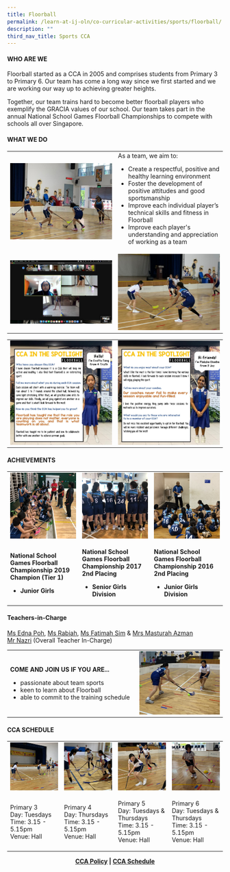 ```yaml
---
title: Floorball
permalink: /learn-at-ij-oln/co-curricular-activities/sports/floorball/
description: ""
third_nav_title: Sports CCA
---
```

<h4><strong>WHO ARE WE</strong></h4>
<p>Floorball started as a CCA in 2005 and comprises students from Primary 3 to Primary 6. Our team has come a long way since we first started and we are working our way up to achieving greater heights.</p>
<p>Together, our team trains hard to become better floorball players who exemplify the GRACIA values of our school. Our team takes part in the annual National School Games Floorball Championships to compete with schools all over Singapore.</p>
<h4><strong>WHAT WE DO</strong></h4>
<table style="border-collapse: collapse; width: 100%;" border="0">
<tbody>
<tr>
<td style="width: 50%;"><img src="/images/fb1.jpeg"></td>
<td style="width: 50%;">As a team, we aim to:<br />
<ul>
<li>Create a respectful, positive and healthy learning environment</li>
<li>Foster the development of positive attitudes and good sportsmanship</li>
<li>Improve each individual player&rsquo;s technical skills and fitness in Floorball</li>
<li>Improve each player's understanding and appreciation of working as a team</li>
</ul>
</td>
</tr>
<tr>
<td style="width: 50%;"><img src="/images/fb2.jpeg"></td>
<td style="width: 50%;"><img src="/images/fb3.jpeg"></td>
</tr>
</tbody>
</table>
<table style="border-collapse: collapse; width: 100%;" border="0">
<tbody>
<tr>
<td style="width: 50%;"><img src="/images/fb4.jpg"></td>
<td style="width: 50%;"><img src="/images/fb5.jpg"></td>
</tr>
</tbody>
</table>
<h4><strong>ACHIEVEMENTS</strong></h4>
<table style="border-collapse: collapse; width: 100%;" border="0">
<tbody>
<tr>
<td style="width: 33.3333%;"><img src="/images/fb6.jpg"></td>
<td style="width: 33.3333%;"><img src="/images/fb7.jpg"></td>
<td style="width: 33.3333%;"><img src="/images/fb8.jpg"></td>
</tr>
<tr>
<td style="width: 33.3333%;">
<p><strong>National School Games Floorball Championship 2019<br /></strong><strong>Champion (Tier 1)</strong></p>
<ul>
<li><strong>Junior Girls</strong></li>
</ul>
</td>
<td style="width: 33.3333%;">
<p><strong>National School Games Floorball Championship 2017<br /></strong><strong>2nd Placing</strong></p>
<ul>
<li><strong>Senior Girls Division</strong></li>
</ul>
</td>
<td style="width: 33.3333%;">
<p><strong>National School Games Floorball Championship 2016<br /></strong><strong>2nd Placing</strong></p>
<ul>
<li><strong>Junior Girls Division</strong></li>
</ul>
</td>
</tr>
</tbody>
</table>
<h4><strong>Teachers-in-Charge</strong></h4>
<p><a href="mailto:poh_shi_ling_edna@moe.edu.sg" target="">Ms Edna Poh</a>,&nbsp;<a href="mailto:rabiah_begum_angullia_musa@moe.edu.sg" target="">Ms Rabiah</a>,&nbsp;<a href="mailto:sim_fatimah_mohammed@moe.edu.sg" target="">Ms Fatimah Sim</a>&nbsp;&amp;&nbsp;<a href="mailto:masturah_salman@moe.edu.sg" target="">Mrs Masturah Azman</a><br /><a href="mailto:muhammad_nazri_subawi@moe.edu.sg" target="">Mr Nazri</a>&nbsp;(Overall Teacher In-Charge)</p>
<table style="border-collapse: collapse; width: 100%;" border="0">
<tbody>
<tr>
<td style="width: 60%;">
<p><strong>COME AND JOIN US IF YOU ARE...</strong></p>
<ul>
<li>passionate about team sports</li>
<li>keen to learn about Floorball</li>
<li>able to commit to the training schedule</li>
</ul>
</td>
<td style="width: 40%;"><img src="/images/fb9.jpeg"></td>
</tr>
</tbody>
</table>
<h4><strong>CCA SCHEDULE</strong></h4>
<table style="border-collapse: collapse; width: 100%;" border="0">
<tbody>
<tr>
<td style="width: 25%;"><img src="/images/fb10.jpg"></td>
<td style="width: 25%;"><img src="/images/fb11.jpeg"></td>
<td style="width: 25%;"><img src="/images/fb12.jpeg"></td>
<td style="width: 25%;"><img src="/images/fb13.jpeg"></td>
</tr>
<tr>
<td style="width: 25%;">
<p>Primary 3<br />Day: Tuesdays<br />Time: 3.15 - 5.15pm<br />Venue: Hall</p>
</td>
<td style="width: 25%;">
<p>Primary 4<br />Day: Thursdays<br />Time: 3.15 - 5.15pm<br />Venue: Hall</p>
</td>
<td style="width: 25%;">
<p>Primary 5<br />Day: Tuesdays &amp; Thursdays<br />Time: 3.15 - 5.15pm<br />Venue: Hall</p>
</td>
<td style="width: 25%;">
<p>Primary 6<br />Day: Tuesdays &amp; Thursdays<br />Time: 3.15 - 5.15pm<br />Venue: Hall</p>
</td>
</tr>
</tbody>
</table>
<p style="text-align: center;"><strong><a href="/learn-at-ij-oln/co-curricular-activities/cca-policy" target="_blank" rel="noopener">CCA Policy</a> | <a href="/learn-at-ij-oln/co-curricular-activities/cca-schedule" target="_blank" rel="noopener">CCA Schedule</a></strong></p>